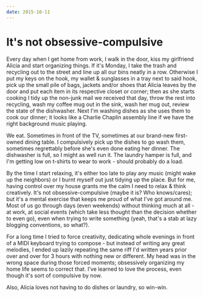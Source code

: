 ```yaml
---
date: 2015-10-11
---
```


# It's not obsessive-compulsive
<p>Every day when I get home from work, I walk in the door, kiss my girlfriend Alicia and start organizing things. If it's Monday, I take the trash and recycling out to the street and line up all our bins neatly in a row. Otherwise I put my keys on the hook, my wallet &amp; sunglasses in a tray next to said hook, pick up the small pile of bags, jackets and/or shoes that Alicia leaves by the door and put each item in its respective closet or corner; then as she starts cooking I tidy up the non-junk mail we received that day, throw the rest into recycling, wash my coffee mug out in the sink, wash her mug out, review the state of the dishwasher. Next I'm washing dishes as she uses them to cook our dinner; it looks like a Charlie Chaplin assembly line if we have the right background music playing.</p><p>We eat. Sometimes in front of the TV, sometimes at our brand-new first-owned dining table. I compulsively pick up the dishes to go wash them, sometimes regrettably before she's even done eating her dinner. The dishwasher is full, so I might as well run it. The laundry hamper is full, and I'm getting low on t-shirts to wear to work - should probably do a load.</p><p>By the time I start relaxing, it's either too late to play any music (might wake up the neighbors) or I burnt myself out just tidying up the place. But for me, having control over my house grants me the calm I need to relax &amp; think creatively. It's not obsessive-compulsive (maybe it is? Who knows/cares); but it's a mental exercise that keeps me proud of what I've got around me. Most of us go through days (even weekends) without thinking much at all - at work, at social events (which take less thought than the decision whether to even go), even when trying to write something (yeah, that's a stab at lazy blogging conventions, so what?).</p><p>For a long time I tried to force creativity, dedicating whole evenings in front of a MIDI keyboard trying to compose - but instead of writing any great melodies, I ended up lazily repeating the same riff I'd written years prior over and over for 3 hours with nothing new or different. My head was in the wrong space during those forced moments; obsessively organizing my home life seems to correct that. I've learned to love the process, even though it's sort of compulsive by now.</p><p>Also, Alicia loves not having to do dishes or laundry, so win-win.</p>